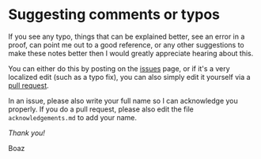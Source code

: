 # Suggesting comments or typos

If you see any typo, things that can be explained better, see an error in a proof, can point me out to a good reference, or any other suggestions to make these notes better then I would greatly appreciate hearing about this.

You can either do this by posting on the [issues](https://github.com/boazbk/tcs/issues) page, or if it's a very  localized edit (such as a typo fix), you can also simply edit it yourself via a [pull request](https://github.com/boazbk/tcs/pulls).

In an issue, please also write your full name so I can acknowledge you properly. If you do a pull request, please also edit the file `acknowledgements.md` to add your name.

_Thank you!_

Boaz
